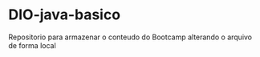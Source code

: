 # DIO-java-basico
Repositorio para armazenar o conteudo do Bootcamp
alterando o arquivo de forma local

